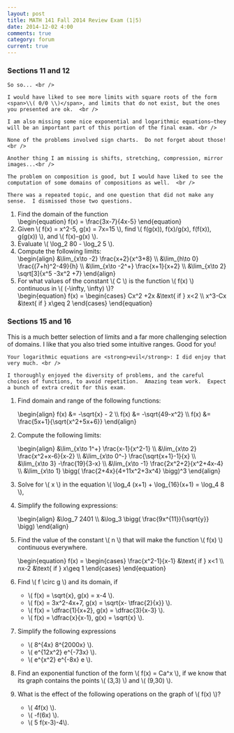 ```yaml
---
layout: post
title: MATH 141 Fall 2014 Review Exam (1|5)
date: 2014-12-02 4:00
comments: true
category: forum
current: true
---
```


<div class="well">
	<h3>Sections 11 and 12</h3>

	So so... <br /> 

	I would have liked to see more limits with square roots of the form <span>\\( 0/0 \\)</span>, and limits that do not exist, but the ones you presented are ok.  <br />

	I am also missing some nice exponential and logarithmic equations—they will be an important part of this portion of the final exam. <br />

	None of the problems involved sign charts.  Do not forget about those!  <br />

	Another thing I am missing is shifts, stretching, compression, mirror images...<br />

	The problem on composition is good, but I would have liked to see the computation of some domains of compositions as well.  <br />

	There was a repeated topic, and one question that did not make any sense.  I dismissed those two questions.
</div>

1. Find the domain of the function
	<div>
		\begin{equation}
		f(x) = \frac{3x-7}{4x-5}	
		\end{equation}
	</div>
2. Given <span>\\( f(x) = x^2-5, g(x) = 7x=15 \\)</span>, find <span>\\( f(g(x)), f(x)/g(x), f(f(x)), g(g(x)) \\)</span>, and <span>\\( f(x)-g(x) \\)</span>.
3. Evaluate <span>\\( \log_2 80 - \log_2 5 \\)</span>.	
4. Compute the following limits:
	<div>
		\begin{align}
		&\lim_{x\to -2}	\frac{x+2}{x^3+8} \\
		&\lim_{h\to 0} \frac{(7+h)^2-49}{h} \\
		&\lim_{x\to -2^+} \frac{x+1}{x+2} \\
		&\lim_{x\to 2} \sqrt[3]{x^5 -3x^2 +7}
		\end{align}
	</div>
5. For what values of the constant <span>\\( C \\)</span> is the function <span>\\( f(x) \\)</span> continuous in <span>\\( (-\infty, \infty) \\)</span>?
	<div>
		\begin{equation}
		f(x) = \begin{cases} Cx^2 +2x &\text{ if } x<2 \\ x^3-Cx &\text{ if } x\geq 2 \end{cases}
		\end{equation}
	</div>
	
<div class="well">
	<h3> Sections 15 and 16</h3>
	This is a much better selection of limits and a far more challenging selection of domains.  I like that you also tried some intuitive ranges.  Good for you!  <br />

	Your logarithmic equations are <strong>evil</strong>: I did enjoy that very much. <br />

	I thoroughly enjoyed the diversity of problems, and the careful choices of functions, to avoid repetition.  Amazing team work.  Expect a bunch of extra credit for this exam.
</div>

1. Find domain and range of the following functions:
	<div>
		\begin{align}
		f(x) &= -\sqrt{x} - 2 \\
		f(x) &= -\sqrt{49-x^2}	\\
		f(x) &= \frac{5x+1}{\sqrt{x^2+5x+6}}
		\end{align}
	</div>

2. Compute the following limits:
	<div>
		\begin{align}
		&\lim_{x\to 1^+} \frac{x-1}{x^2-1} \\
		&\lim_{x\to 2} \frac{x^2+x-6}{x-2} \\
		&\lim_{x\to 0^-} \frac{\sqrt{x+1}-1}{x} \\
		&\lim_{x\to 3} -\frac{19}{3-x} \\
		&\lim_{x\to -1} \frac{2x^2+2}{x^2+4x-4} \\
		&\lim_{x\to 1} \bigg( \frac{2+4x}{4+11x^2+3x^4} \bigg)^3
		\end{align}
	</div>
3. Solve for <span>\\( x \\)</span> in the equation <span>\\( \log_4 (x+1) + \log_{16}(x+1) = \log_4 8 \\)</span>,
4. Simplify the following expressions:
	<div>
		\begin{align}
		&\log_7 2401 \\
		&\log_3 \bigg( \frac{9x^{11}}{\sqrt{y}} \bigg)
		\end{align}
	</div>
5. Find the value of the constant <span>\\( n \\)</span> that will make the function <span>\\( f(x) \\)</span> continuous everywhere.
	<div>
		\begin{equation}
		f(x) = \begin{cases} \frac{x^2-1}{x-1} &\text{ if } x<1 \\ nx-2 &\text{ if } x\geq 1 \end{cases}
		\end{equation}
	</div>

6. Find <span>\\( f \circ g \\)</span> and its domain, if
	* <span>\\( f(x) = \sqrt{x}, g(x) = x-4 \\)</span>.
	* <span>\\( f(x) = 3x^2-4x+7, g(x) = \sqrt{x- \tfrac{2}{x}} \\)</span>.
	* <span>\\( f(x) = \dfrac{1}{x+2}, g(x) = \dfrac{3}{x-3} \\)</span>.
	* <span>\\( f(x) = \dfrac{x}{x-1}, g(x) = \sqrt{x} \\)</span>.
7. Simplify the following expressions
	* <span>\\( 8^{4x} 8^{2000x} \\)</span>.
	* <span>\\( e^{12x^2} e^{-73x} \\)</span>.
	* <span>\\( e^{x^2} e^{-8x} e \\)</span>.
8. Find an exponential function of the form <span>\\( f(x) = Ca^x \\)</span>, if we know that its graph contains the points <span>\\( (3,3) \\)</span> and <span>\\( (9,30) \\)</span>.
9. What is the effect of the following operations on the graph of <span>\\( f(x) \\)</span>?
	* <span>\\( 4f(x) \\)</span>.
	* <span>\\( -f(6x) \\)</span>.
	* <span>\\( 5 f(x-3)-4\\)</span>.